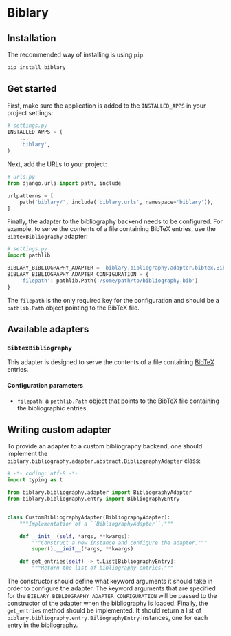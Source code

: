 # Biblary


## Installation

The recommended way of installing is using `pip`:

```bash
pip install biblary
```

## Get started

First, make sure the application is added to the `INSTALLED_APPS` in your project settings:
```python
# settings.py
INSTALLED_APPS = (
    ...
    'biblary',
)
```
Next, add the URLs to your project:
```python
# urls.py
from django.urls import path, include

urlpatterns = [
    path('biblary/', include('biblary.urls', namespace='biblary')),
]
```
Finally, the adapter to the bibliography backend needs to be configured.
For example, to serve the contents of a file containing BibTeX entries, use the `BibtexBibliography` adapter:
```python
# settings.py
import pathlib

BIBLARY_BIBLIOGRAPHY_ADAPTER = 'biblary.bibliography.adapter.bibtex.BibtexBibliography'
BIBLARY_BIBLIOGRAPHY_ADAPTER_CONFIGURATION = {
    'filepath': pathlib.Path('/some/path/to/bibliography.bib')
}
```
The `filepath` is the only required key for the configuration and should be a `pathlib.Path` object pointing to the BibTeX file.

## Available adapters

### `BibtexBibliography`

This adapter is designed to serve the contents of a file containing [BibTeX](http://www.bibtex.org/Format/) entries.

#### Configuration parameters

* `filepath`: a `pathlib.Path` object that points to the BibTeX file containing the bibliographic entries.


## Writing custom adapter

To provide an adapter to a custom bibliography backend, one should implement the `biblary.bibliography.adapter.abstract.BibliographyAdapter` class:
```python
# -*- coding: utf-8 -*-
import typing as t

from biblary.bibliography.adapter import BibliographyAdapter
from biblary.bibliography.entry import BibliographyEntry


class CustomBibliographyAdapter(BibliographyAdapter):
    """Implementation of a ``BibliographyAdapter``."""

    def __init__(self, *args, **kwargs):
        """Construct a new instance and configure the adapter."""
        super().__init__(*args, **kwargs)

    def get_entries(self) -> t.List[BibliographyEntry]:
        """Return the list of bibliography entries."""
```
The constructor should define what keyword arguments it should take in order to configure the adapter.
The keyword arguments that are specified for the `BIBLARY_BIBLIOGRAPHY_ADAPTER_CONFIGURATION` will be passed to the constructor of the adapter when the bibliography is loaded.
Finally, the `get_entries` method should be implemented.
It should return a list of `biblary.bibliography.entry.BiliographyEntry` instances, one for each entry in the bibliography.

